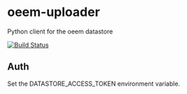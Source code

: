 # oeem-uploader
Python client for the oeem datastore

[![Build Status](https://travis-ci.org/impactlab/oeem-uploader.svg?branch=master)](https://travis-ci.org/impactlab/oeem-uploader)

## Auth

Set the DATASTORE_ACCESS_TOKEN environment variable. 

